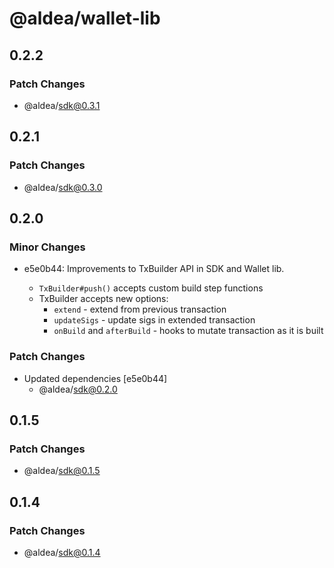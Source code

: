 # @aldea/wallet-lib

## 0.2.2

### Patch Changes

- @aldea/sdk@0.3.1

## 0.2.1

### Patch Changes

- @aldea/sdk@0.3.0

## 0.2.0

### Minor Changes

- e5e0b44: Improvements to TxBuilder API in SDK and Wallet lib.

  - `TxBuilder#push()` accepts custom build step functions
  - TxBuilder accepts new options:
    - `extend` - extend from previous transaction
    - `updateSigs` - update sigs in extended transaction
    - `onBuild` and `afterBuild` - hooks to mutate transaction as it is built

### Patch Changes

- Updated dependencies [e5e0b44]
  - @aldea/sdk@0.2.0

## 0.1.5

### Patch Changes

- @aldea/sdk@0.1.5

## 0.1.4

### Patch Changes

- @aldea/sdk@0.1.4
